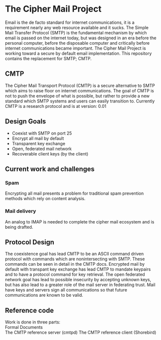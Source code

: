 # The Cipher Mail Project
Email is the de facto standard for internet communications, it is a requirement nearly any web resource available and it sucks. The Simple Mail Transfer Protocol (SMTP) is the fundamental mechanism by which email is passed on the internet today, but was designed in an era before the personal computer, before the disposable computer and critically before internet communications became important. The Cipher Mail Project is working toward a secure by default email implementation. This repository contains the replacement for SMTP; CMTP.
## CMTP
The Cipher Mail Transport Protocol (CMTP) is a secure alternative to SMTP which aims to raise floor on internet communications. The goal of CMTP is not to push the envelope of what is possible, but rather to provide a new standard which SMTP systems and users can easily transition to. Currently CMTP is a research protocol and is at version: 0.01
## Design Goals
* Coexist with SMTP on port 25
* Encrypt all mail by default
* Transparent key exchange
* Open, federated mail network
* Recoverable client keys (by the client)

## Current work and challenges
### Spam
Encrypting all mail presents a problem for traditional spam prevention methods which rely on content analysis.
### Mail delivery
An analog to IMAP is needed to complete the cipher mail ecosystem and is being drafted.
## Protocol Design
The coexistence goal has lead CMTP to be an ASCII command driven protocol with commands which are nonintersecting with SMTP. These commands can be seen in detail in the CMTP docs. Encrypted mail by default with transpant key exchange has lead CMTP to mandate keypairs and to have a protocol command for key retrieval. The open federated network goal has lead to possible insecurity by accepting unknown keys, but has also lead to a greater role of the mail server in federating trust. Mail have keys and servers sign all communications so that future communications are known to be valid.
## Reference code
Work is done in three parts:  
Formal Documents  
The CMTP reference server (cmtpd)
The CMTP reference client (Shorebird)
